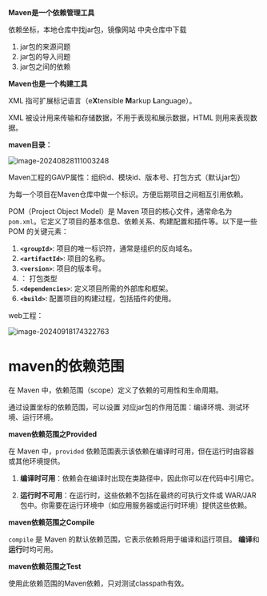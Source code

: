**Maven是一个依赖管理工具**

依赖坐标，本地仓库中找jar包，镜像网站 中央仓库中下载

1. jar包的来源问题
2. jar包的导入问题
3. jar包之间的依赖



**Maven也是一个构建工具**



XML 指可扩展标记语言（e**X**tensible **M**arkup **L**anguage）。

XML 被设计用来传输和存储数据，不用于表现和展示数据，HTML 则用来表现数据。



**maven目录：**

 ![image-20240828111003248](D:\md_image\image-20240828111003248.png)



Maven工程的GAVP属性：组织id、模块id、版本号、打包方式（默认jar包）

为每一个项目在Maven仓库中做一个标识。方便后期项目之间相互引用依赖。



POM（Project Object Model）是 Maven 项目的核心文件，通常命名为 `pom.xml`。它定义了项目的基本信息、依赖关系、构建配置和插件等。以下是一些 POM 的关键元素：

1. **`<groupId>`**: 项目的唯一标识符，通常是组织的反向域名。
2. **`<artifactId>`**: 项目的名称。
3. **`<version>`**: 项目的版本号。
4. **<packaging>**： 打包类型
5. **`<dependencies>`**: 定义项目所需的外部库和框架。
6. **`<build>`**: 配置项目的构建过程，包括插件的使用。



web工程：

 ![image-20240918174322763](D:\md_image\image-20240918174322763.png)



# maven的依赖范围

在 Maven 中，依赖范围（scope）定义了依赖的可用性和生命周期。

通过设置坐标的依赖范围，可以设置 对应jar包的作用范围：编译环境、测试环境、运行环境。



**maven依赖范围之Provided**

在 Maven 中，`provided` 依赖范围表示该依赖在编译时可用，但在运行时由容器或其他环境提供。

1. **编译时可用**：依赖会在编译时出现在类路径中，因此你可以在代码中引用它。

2. **运行时不可用**：在运行时，这些依赖不包括在最终的可执行文件或 WAR/JAR 包中。你需要在运行环境中（如应用服务器或运行时环境）提供这些依赖。



**maven依赖范围之Compile**

`compile` 是 Maven 的默认依赖范围，它表示依赖将用于编译和运行项目。 **编译**和**运行**时均可用。



**maven依赖范围之Test**

使用此依赖范围的Maven依赖，只对测试classpath有效。